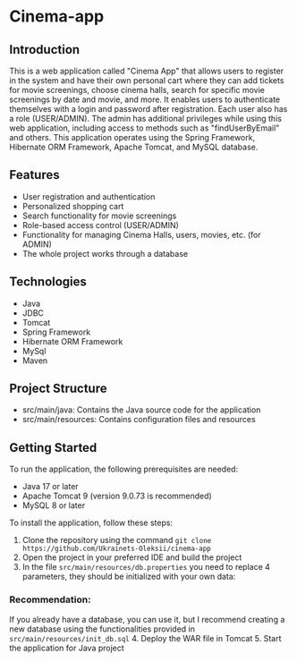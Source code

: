 # Cinema-app

## Introduction
This is a web application called "Cinema App" that allows users to register in the system and have their own personal cart where they can add tickets for movie screenings, choose cinema halls, search for specific movie screenings by date and movie, and more. It enables users to authenticate themselves with a login and password after registration. Each user also has a role (USER/ADMIN). The admin has additional privileges while using this web application, including access to methods such as "findUserByEmail" and others. This application operates using the Spring Framework, Hibernate ORM Framework, Apache Tomcat, and MySQL database.

## Features
- User registration and authentication
- Personalized shopping cart
- Search functionality for movie screenings
- Role-based access control (USER/ADMIN)
- Functionality for managing Cinema Halls, users, movies, etc. (for ADMIN)
- The whole project works through a database

## Technologies
- Java
- JDBC
- Tomcat
- Spring Framework
- Hibernate ORM Framework
- MySql
- Maven

## Project Structure
- src/main/java: Contains the Java source code for the application
- src/main/resources: Contains configuration files and resources

## Getting Started
To run the application, the following prerequisites are needed:
- Java 17 or later
- Apache Tomcat 9 (version 9.0.73 is recommended)
- MySQL 8 or later

To install the application, follow these steps:
1. Clone the repository using the command `git clone https://github.com/Ukrainets-Oleksii/cinema-app`
2. Open the project in your preferred IDE and build the project
3. In the file `src/main/resources/db.properties` you need to replace 4 parameters, they should be initialized with your own data:

### Recommendation:
If you already have a database, you can use it, but I recommend creating a new database using the functionalities provided in `src/main/resources/init_db.sql`
4. Deploy the WAR file in Tomcat
5. Start the application for Java project
